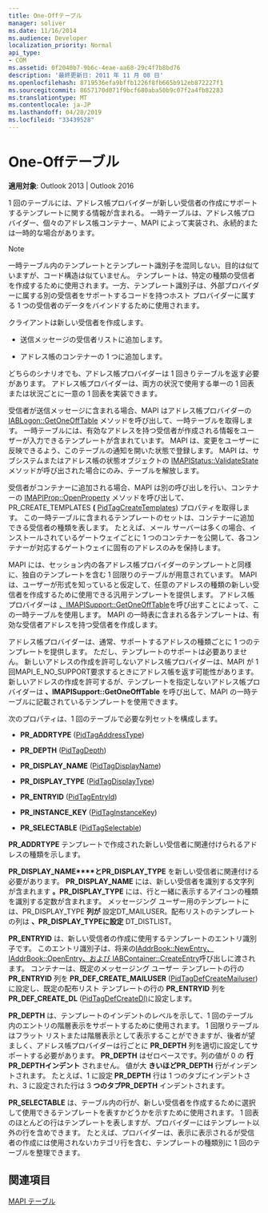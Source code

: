 ```yaml
---
title: One-Offテーブル
manager: soliver
ms.date: 11/16/2014
ms.audience: Developer
localization_priority: Normal
api_type:
- COM
ms.assetid: 0f2040b7-9b6c-4eae-aa68-29c4f7b8bd76
description: '最終更新日: 2011 年 11 月 08 日'
ms.openlocfilehash: 8719536efa9bffb1226f8fb665b912eb872227f1
ms.sourcegitcommit: 8657170d071f9bcf680aba50b9c07f2a4fb82283
ms.translationtype: MT
ms.contentlocale: ja-JP
ms.lasthandoff: 04/28/2019
ms.locfileid: "33439528"
---
```

# <a name="one-off-tables"></a>One-Offテーブル

**適用対象**: Outlook 2013 | Outlook 2016 
  
1 回のテーブルには、アドレス帳プロバイダーが新しい受信者の作成にサポートするテンプレートに関する情報が含まれる。 一時テーブルは、アドレス帳プロバイダー、個々のアドレス帳コンテナー、MAPI によって実装され、永続的または一時的な場合があります。 
  
> [!NOTE]
> 一時テーブル内のテンプレートとテンプレート識別子を混同しない。目的は似ていますが、コード構造は似ていません。 テンプレートは、特定の種類の受信者を作成するために使用されます。一方、テンプレート識別子は、外部プロバイダーに属する別の受信者をサポートするコードを持つホスト プロバイダーに属する 1 つの受信者のデータをバインドするために使用されます。 
  
クライアントは新しい受信者を作成します。
  
- 送信メッセージの受信者リストに追加します。
    
- アドレス帳のコンテナーの 1 つに追加します。
    
どちらのシナリオでも、アドレス帳プロバイダーは 1 回きりテーブルを返す必要があります。 アドレス帳プロバイダーは、両方の状況で使用する単一の 1 回表または状況ごとに一意の 1 回表を実装できます。 
  
受信者が送信メッセージに含まれる場合、MAPI はアドレス帳プロバイダーの [IABLogon::GetOneOffTable](iablogon-getoneofftable.md) メソッドを呼び出して、一時テーブルを取得します。 一時テーブルには、有効なアドレスを持つ受信者が作成される情報をユーザーが入力できるテンプレートが含まれています。 MAPI は、変更をユーザーに反映できるよう、このテーブルの通知を開いた状態で登録します。 MAPI は、サブシステムまたはアドレス帳の状態オブジェクトの [IMAPIStatus::ValidateState](imapistatus-validatestate.md) メソッドが呼び出された場合にのみ、テーブルを解放します。 
  
受信者がコンテナーに追加される場合、MAPI は別の呼び出しを行い、コンテナーの [IMAPIProp::OpenProperty](imapiprop-openproperty.md) メソッドを呼び出して、PR_CREATE_TEMPLATES **(** [PidTagCreateTemplates](pidtagcreatetemplates-canonical-property.md)) プロパティを取得します。 この一時テーブルに含まれるテンプレートのセットは、コンテナーに追加できる受信者の種類を表します。 たとえば、メール サーバーは多くの場合、インストールされているゲートウェイごとに 1 つのコンテナーを公開して、各コンテナーが対応するゲートウェイに固有のアドレスのみを保持します。
  
MAPI には、セッション内の各アドレス帳プロバイダーのテンプレートと同様に、独自のテンプレートを含む 1 回限りのテーブルが用意されています。 MAPI は、ユーザーが形式を知っていると仮定して、任意のアドレスの種類の新しい受信者を作成するために使用できる汎用テンプレートを提供します。 アドレス帳プロバイダーは [、IMAPISupport::GetOneOffTable](imapisupport-getoneofftable.md)を呼び出すことによって、この一時テーブルを使用します。 MAPI の一時表に含まれる各テンプレートは、有効な受信者アドレスを持つ受信者を作成します。
  
アドレス帳プロバイダーは、通常、サポートするアドレスの種類ごとに 1 つのテンプレートを提供します。 ただし、テンプレートのサポートは必要ありません。 新しいアドレスの作成を許可しないアドレス帳プロバイダーは、MAPI が 1 回MAPI_E_NO_SUPPORT要求するときにアドレス帳を返す可能性があります。 新しいアドレスの作成を許可するが、テンプレートを指定しないアドレス帳プロバイダーは **、IMAPISupport::GetOneOffTable** を呼び出して、MAPI の一時テーブルに記載されているテンプレートを使用できます。 
  
次のプロパティは、1 回のテーブルで必要な列セットを構成します。
  
- **PR_ADDRTYPE** ([PidTagAddressType](pidtagaddresstype-canonical-property.md))
    
- **PR_DEPTH** ([PidTagDepth](pidtagdepth-canonical-property.md))
    
- **PR_DISPLAY_NAME** ([PidTagDisplayName](pidtagdisplayname-canonical-property.md))
    
- **PR_DISPLAY_TYPE** ([PidTagDisplayType](pidtagdisplaytype-canonical-property.md))
    
- **PR_ENTRYID** ([PidTagEntryId](pidtagentryid-canonical-property.md))
    
- **PR_INSTANCE_KEY** ([PidTagInstanceKey](pidtaginstancekey-canonical-property.md))
    
- **PR_SELECTABLE** ([PidTagSelectable](pidtagselectable-canonical-property.md))
    
 **PR_ADDRTYPE** テンプレートで作成された新しい受信者に関連付けられるアドレスの種類を示します。 
  
 **PR_DISPLAY_NAME****とPR_DISPLAY_TYPE** を新しい受信者に関連付ける必要があります。 **PR_DISPLAY_NAME** には、新しい受信者を識別する文字列が含まれます **。PR_DISPLAY_TYPE** には、行と一緒に表示するアイコンの種類を識別する定数が含まれます。 メッセージング ユーザー用のテンプレートには、PR_DISPLAY_TYPE **列が** 設定DT_MAILUSER。配布リストのテンプレートの列は **、PR_DISPLAY_TYPEに設定** DT_DISTLIST。 
  
 **PR_ENTRYID** は、新しい受信者の作成に使用するテンプレートのエントリ識別子です。 このエントリ識別子は、将来の[IAddrBook::NewEntry、IAddrBook::OpenEntry、](iaddrbook-openentry.md)[および IABContainer::CreateEntry](iabcontainer-createentry.md)呼び出しに渡されます。 [](iaddrbook-newentry.md) コンテナーは、既定のメッセージング ユーザー テンプレートの行の **PR_ENTRYID** 列を **PR_DEF_CREATE_MAILUSER** ([PidTagDefCreateMailuser](pidtagdefcreatemailuser-canonical-property.md)) に設定し、既定の配布リスト テンプレートの行の **PR_ENTRYID** 列を **PR_DEF_CREATE_DL** ([PidTagDefCreateDl)](pidtagdefcreatedl-canonical-property.md)に設定します。 
  
 **PR_DEPTH** は、テンプレートのインデントのレベルを示して、1 回のテーブル内のエントリの階層表示をサポートするために使用されます。 1 回限りテーブルはフラット リストまたは階層表示として表示することができますが、後者が望ましく、アドレス帳プロバイダーは行ごとに **PR_DEPTH** 列を適切に設定してサポートする必要があります。 **PR_DEPTH** はゼロベースです。列の値が 0 の **行PR_DEPTHインデント** されません。 値が大 **きいほどPR_DEPTH** 行がインデントされます。 たとえば、1 に設定 **PR_DEPTH** 行は 1 つのタブにインデントされ、3 に設定された行は 3 **つのタブPR_DEPTH** インデントされます。 
  
 **PR_SELECTABLE** は、テーブル内の行が、新しい受信者を作成するために選択して使用できるテンプレートを表すかどうかを示すために使用されます。 1 回表のほとんどの行はテンプレートを表しますが、プロバイダーにはテンプレート以外の行を含めできます。 たとえば、プロバイダーは、表示に表示されるが受信者の作成には使用されないカテゴリ行を含む、テンプレートの種類別に 1 回のテーブルを整理できます。 
  
## <a name="see-also"></a>関連項目



[MAPI テーブル](mapi-tables.md)

